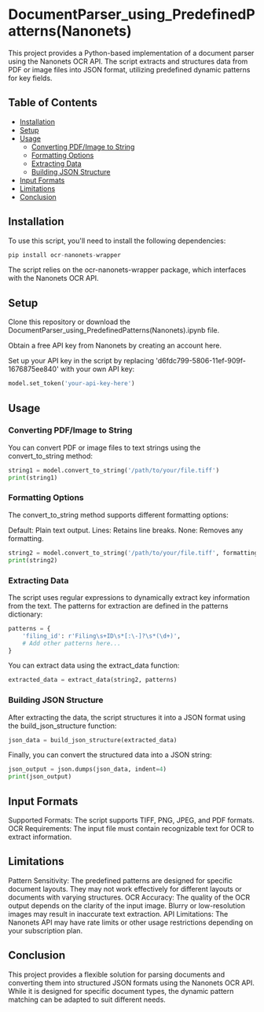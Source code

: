 # DocumentParser_using_PredefinedPatterns(Nanonets)

This project provides a Python-based implementation of a document parser using the Nanonets OCR API. The script extracts and structures data from PDF or image files into JSON format, utilizing predefined dynamic patterns for key fields.

## Table of Contents

- [Installation](#installation)
- [Setup](#setup)
- [Usage](#usage)
  - [Converting PDF/Image to String](#converting-pdfimage-to-string)
  - [Formatting Options](#formatting-options)
  - [Extracting Data](#extracting-data)
  - [Building JSON Structure](#building-json-structure)
- [Input Formats](#input-formats)
- [Limitations](#limitations)
- [Conclusion](#conclusion)
## Installation

To use this script, you'll need to install the following dependencies:

```python
pip install ocr-nanonets-wrapper
```
The script relies on the ocr-nanonets-wrapper package, which interfaces with the Nanonets OCR API.

## Setup
Clone this repository or download the DocumentParser_using_PredefinedPatterns(Nanonets).ipynb file.

Obtain a free API key from Nanonets by creating an account here.

Set up your API key in the script by replacing 'd6fdc799-5806-11ef-909f-1676875ee840' with your own API key:

```python
model.set_token('your-api-key-here')
```
## Usage
### Converting PDF/Image to String
You can convert PDF or image files to text strings using the convert_to_string method:

```python
string1 = model.convert_to_string('/path/to/your/file.tiff')
print(string1)
```
### Formatting Options
The convert_to_string method supports different formatting options:

Default: Plain text output.
Lines: Retains line breaks.
None: Removes any formatting.

```python
string2 = model.convert_to_string('/path/to/your/file.tiff', formatting='lines')
print(string2)
```
### Extracting Data
The script uses regular expressions to dynamically extract key information from the text. The patterns for extraction are defined in the patterns dictionary:

```python
patterns = {
    'filing_id': r'Filing\s+ID\s*[:\-]?\s*(\d+)',
    # Add other patterns here...
}
```
You can extract data using the extract_data function:

```python
extracted_data = extract_data(string2, patterns)
```

### Building JSON Structure
After extracting the data, the script structures it into a JSON format using the build_json_structure function:

```python
json_data = build_json_structure(extracted_data)
```

Finally, you can convert the structured data into a JSON string:

```python
json_output = json.dumps(json_data, indent=4)
print(json_output)
```

## Input Formats
Supported Formats: The script supports TIFF, PNG, JPEG, and PDF formats.
OCR Requirements: The input file must contain recognizable text for OCR to extract information.
## Limitations
Pattern Sensitivity: The predefined patterns are designed for specific document layouts. They may not work effectively for different layouts or documents with varying structures.
OCR Accuracy: The quality of the OCR output depends on the clarity of the input image. Blurry or low-resolution images may result in inaccurate text extraction.
API Limitations: The Nanonets API may have rate limits or other usage restrictions depending on your subscription plan.
## Conclusion
This project provides a flexible solution for parsing documents and converting them into structured JSON formats using the Nanonets OCR API. While it is designed for specific document types, the dynamic pattern matching can be adapted to suit different needs.
